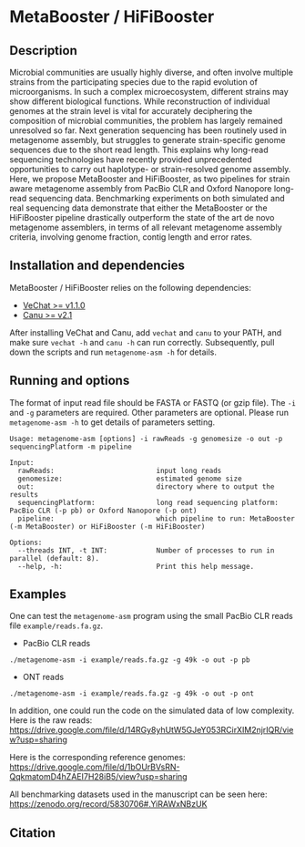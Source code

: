 # MetaBooster / HiFiBooster

## Description
Microbial communities are usually highly diverse, and often involve multiple strains from the participating species due to the rapid evolution of microorganisms. In such a complex microecosystem, different strains may show different biological functions. While reconstruction of individual genomes at the strain level is vital for accurately deciphering the composition of microbial communities, the problem has largely remained unresolved so far. Next generation sequencing has been routinely used in metagenome assembly, but struggles to generate strain-specific genome sequences due to the short read length. This explains why long-read sequencing technologies have recently provided unprecedented opportunities to carry out haplotype- or strain-resolved genome assembly.
Here, we propose MetaBooster and HiFiBooster, as two pipelines for strain aware metagenome assembly from PacBio CLR and Oxford Nanopore long-read sequencing data.
Benchmarking experiments on both simulated and real sequencing data demonstrate that either the MetaBooster or the HiFiBooster pipeline drastically outperform the state of the art de novo metagenome assemblers, in terms of all relevant metagenome assembly criteria, involving genome fraction, contig length and error rates.

## Installation and dependencies
MetaBooster / HiFiBooster relies on the following dependencies:
- [VeChat >= v1.1.0](https://github.com/HaploKit/vechat)
- [Canu >= v2.1](https://github.com/marbl/canu)

After installing VeChat and Canu, add `vechat` and `canu` to your PATH, and make sure `vechat -h` and `canu -h` can run correctly. Subsequently, pull down the scripts and run `metagenome-asm -h` for details.

## Running and options
The format of input read file should be FASTA or FASTQ (or gzip file). The `-i` and `-g` parameters are required. Other parameters are optional.
Please run `metagenome-asm -h` to get details of parameters setting.
```
Usage: metagenome-asm [options] -i rawReads -g genomesize -o out -p sequencingPlatform -m pipeline

Input:
  rawReads:                         input long reads
  genomesize:                       estimated genome size
  out:                              directory where to output the results
  sequencingPlatform:               long read sequencing platform: PacBio CLR (-p pb) or Oxford Nanopore (-p ont)
  pipeline:                         which pipeline to run: MetaBooster (-m MetaBooster) or HiFiBooster (-m HiFiBooster)

Options:
  --threads INT, -t INT:            Number of processes to run in parallel (default: 8).
  --help, -h:                       Print this help message.
```


## Examples

One can test the `metagenome-asm` program using the small PacBio CLR reads file `example/reads.fa.gz`. 
- PacBio CLR reads
```
./metagenome-asm -i example/reads.fa.gz -g 49k -o out -p pb 
```

- ONT reads
```
./metagenome-asm -i example/reads.fa.gz -g 49k -o out -p ont
```

In addition, one could run the code on the simulated data of low complexity. Here is the raw reads: https://drive.google.com/file/d/14RGy8yhUtW5GJeY053RCirXIM2njrIQR/view?usp=sharing 

Here is the corresponding reference genomes: https://drive.google.com/file/d/1bOUrBVsRN-QqkmatomD4hZAEI7H28iB5/view?usp=sharing

All benchmarking datasets used in the manuscript can be seen here: https://zenodo.org/record/5830706#.YiRAWxNBzUK

## Citation


